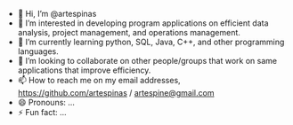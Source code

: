 - 👋 Hi, I’m @artespinas
- 👀 I’m interested in developing program applications on efficient data analysis, project management, and operations management.
- 🌱 I’m currently learning python, SQL, Java, C++, and other programming languages.
- 💞️ I’m looking to collaborate on other people/groups that work on same applications that improve efficiency.
- 📫 How to reach me on my email addresses, https://github.com/artespinas / artespine@gmail.com
- 😄 Pronouns: ...
- ⚡ Fun fact: ...

<!---
artespinas/artespinas is a ✨ special ✨ repository because its `README.md` (this file) appears on your GitHub profile.
You can click the Preview link to take a look at your changes.
--->
